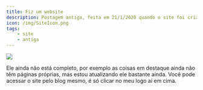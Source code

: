 ```yaml
---
title: Fiz um website
description: Postagem antiga, feita em 21/1/2020 quando o site foi criado.
icon: /img/SiteIcon.png
tags:
    - site
    - antiga
---
```

![](/img/SiteVelho.png)

Ele ainda não está completo, por exemplo as coisas em destaque ainda não têm páginas próprias, mas estou atualizando ele bastante ainda. Você pode acessar o site pelo blog mesmo, é só clicar no meu logo aí em cima.